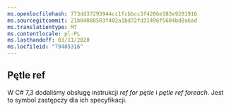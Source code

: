 ```yaml
---
ms.openlocfilehash: 773dd37293944cc1fcbbcc3f4206e383e9281916
ms.sourcegitcommit: 21b04008503f402a1bd72fd31496f5604bd8a6ad
ms.translationtype: MT
ms.contentlocale: pl-PL
ms.lasthandoff: 03/11/2020
ms.locfileid: "79485316"
---
```

## <a name="ref-loops"></a>Pętle ref

W C# 7,3 dodaliśmy obsługę instrukcji *ref for pętle* i *pętle ref foreach*.  Jest to symbol zastępczy dla ich specyfikacji.
